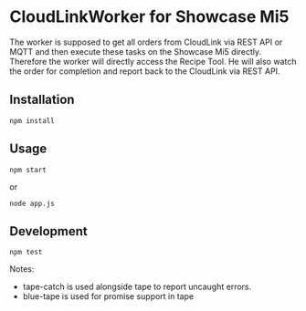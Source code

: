 # CloudLinkWorker for Showcase Mi5

The worker is supposed to get all orders from CloudLink via REST API or MQTT and then execute these tasks on the Showcase Mi5 directly.
Therefore the worker will directly access the Recipe Tool.
He will also watch the order for completion and report back to the CloudLink via REST API.

## Installation

`npm install`

## Usage
 
`npm start`

or

`node app.js`

## Development

`npm test`

Notes:
* tape-catch is used alongside tape to report uncaught errors.
* blue-tape is used for promise support in tape